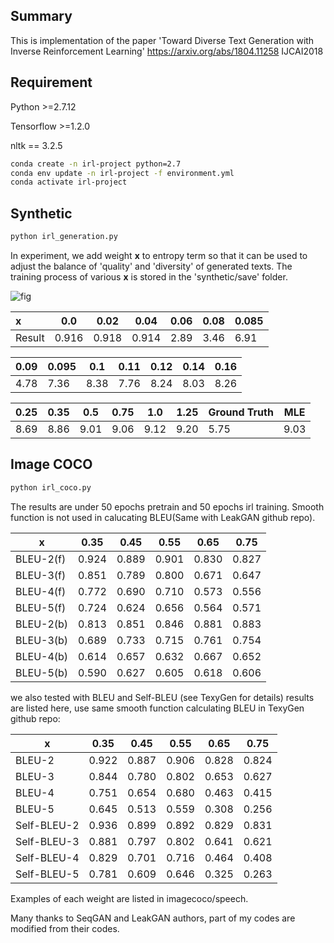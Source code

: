 ## Summary

This is implementation of the paper 'Toward Diverse Text Generation with Inverse Reinforcement Learning' https://arxiv.org/abs/1804.11258 IJCAI2018

## Requirement

Python >=2.7.12

Tensorflow >=1.2.0

nltk == 3.2.5

```bash
conda create -n irl-project python=2.7
conda env update -n irl-project -f environment.yml
conda activate irl-project
```

## Synthetic

```bash
python irl_generation.py
```

In experiment, we add weight **x** to entropy term so that it can be used to adjust the balance of 'quality' and 'diversity' of generated texts. The training process of various **x** is stored in the 'synthetic/save' folder.

![fig](fig.png)

| x      | 0.0   | 0.02  | 0.04  | 0.06 | 0.08 | 0.085 |
| :----- | ----- | ----- | ----- | ---- | ---- | ----- |
| Result | 0.916 | 0.918 | 0.914 | 2.89 | 3.46 | 6.91  |

| 0.09 | 0.095 | 0.1  | 0.11 | 0.12 | 0.14 | 0.16 |
| ---- | ----- | ---- | ---- | ---- | ---- | ---- |
| 4.78 | 7.36  | 8.38 | 7.76 | 8.24 | 8.03 | 8.26 |

| 0.25 | 0.35 | 0.5  | 0.75 | 1.0  | 1.25 | Ground Truth | MLE  |
| ---- | ---- | ---- | ---- | ---- | ---- | ------------ | ---- |
| 8.69 | 8.86 | 9.01 | 9.06 | 9.12 | 9.20 | 5.75         | 9.03 |

## Image COCO

```bash
python irl_coco.py
```

The results are under 50 epochs pretrain and 50 epochs irl training. Smooth function is not used in calucating BLEU(Same with LeakGAN github repo).

| x         | 0.35  | 0.45  | 0.55  | 0.65  | 0.75  |
| --------- | ----- | ----- | ----- | ----- | ----- |
| BLEU-2(f) | 0.924 | 0.889 | 0.901 | 0.830 | 0.827 |
| BLEU-3(f) | 0.851 | 0.789 | 0.800 | 0.671 | 0.647 |
| BLEU-4(f) | 0.772 | 0.690 | 0.710 | 0.573 | 0.556 |
| BLEU-5(f) | 0.724 | 0.624 | 0.656 | 0.564 | 0.571 |
| BLEU-2(b) | 0.813 | 0.851 | 0.846 | 0.881 | 0.883 |
| BLEU-3(b) | 0.689 | 0.733 | 0.715 | 0.761 | 0.754 |
| BLEU-4(b) | 0.614 | 0.657 | 0.632 | 0.667 | 0.652 |
| BLEU-5(b) | 0.590 | 0.627 | 0.605 | 0.618 | 0.606 |

we also tested with BLEU and Self-BLEU (see TexyGen for details) results are listed here, use same smooth function calculating BLEU in TexyGen github repo:

| x           | 0.35  | 0.45  | 0.55  | 0.65  | 0.75  |
| ----------- | ----- | ----- | ----- | ----- | ----- |
| BLEU-2      | 0.922 | 0.887 | 0.906 | 0.828 | 0.824 |
| BLEU-3      | 0.844 | 0.780 | 0.802 | 0.653 | 0.627 |
| BLEU-4      | 0.751 | 0.654 | 0.680 | 0.463 | 0.415 |
| BLEU-5      | 0.645 | 0.513 | 0.559 | 0.308 | 0.256 |
| Self-BLEU-2 | 0.936 | 0.899 | 0.892 | 0.829 | 0.831 |
| Self-BLEU-3 | 0.881 | 0.797 | 0.802 | 0.641 | 0.621 |
| Self-BLEU-4 | 0.829 | 0.701 | 0.716 | 0.464 | 0.408 |
| Self-BLEU-5 | 0.781 | 0.609 | 0.646 | 0.325 | 0.263 |

Examples of each weight are listed in imagecoco/speech.

Many thanks to SeqGAN and LeakGAN authors, part of my codes are modified from their codes.



